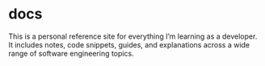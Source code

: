 # docs
This is a personal reference site for everything I’m learning as a developer. It includes notes, code snippets, guides, and explanations across a wide range of software engineering topics.
